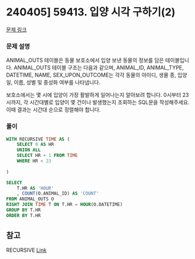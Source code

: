 # 240405] 59413. 입양 시각 구하기(2)

[문제 링크](https://school.programmers.co.kr/learn/courses/30/lessons/59413)

### 문제 설명
ANIMAL_OUTS 테이블은 동물 보호소에서 입양 보낸 동물의 정보를 담은 테이블입니다. ANIMAL_OUTS 테이블 구조는 다음과 같으며, ANIMAL_ID, ANIMAL_TYPE, DATETIME, NAME, SEX_UPON_OUTCOME는 각각 동물의 아이디, 생물 종, 입양일, 이름, 성별 및 중성화 여부를 나타냅니다.  

보호소에서는 몇 시에 입양이 가장 활발하게 일어나는지 알아보려 합니다. 0시부터 23시까지, 각 시간대별로 입양이 몇 건이나 발생했는지 조회하는 SQL문을 작성해주세요. 이때 결과는 시간대 순으로 정렬해야 합니다.  

### 풀이
```sql
WITH RECURSIVE TIME AS (
    SELECT 0 AS HR
    UNION ALL
    SELECT HR + 1 FROM TIME
    WHERE HR < 23
    
)

SELECT
    T.HR AS 'HOUR'
    , COUNT(O.ANIMAL_ID) AS 'COUNT'
FROM ANIMAL_OUTS O
RIGHT JOIN TIME T ON T.HR = HOUR(O.DATETIME)
GROUP BY T.HR
ORDER BY T.HR
```

## 참고
RECURSIVE [Link](https://inpa.tistory.com/entry/MYSQL-%F0%9F%93%9A-RECURSIVE-%EC%9E%AC%EA%B7%80-%EC%BF%BC%EB%A6%AC)
